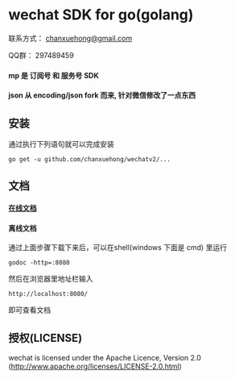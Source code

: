 # wechat SDK for go(golang)

联系方式： chanxuehong@gmail.com

QQ群：    297489459

#### mp 是 订阅号 和 服务号 SDK
#### json 从 encoding/json fork 而来, 针对微信修改了一点东西

## 安装
通过执行下列语句就可以完成安装

	go get -u github.com/chanxuehong/wechatv2/...

## 文档

#### [在线文档](http://godoc.org/github.com/chanxuehong/wechatv2)

#### 离线文档
通过上面步骤下载下来后，可以在shell(windows 下面是 cmd) 里运行

	godoc -http=:8080
	
然后在浏览器里地址栏输入 

	http://localhost:8080/
	
即可查看文档

## 授权(LICENSE)

wechat is licensed under the Apache Licence, Version 2.0
(http://www.apache.org/licenses/LICENSE-2.0.html)

